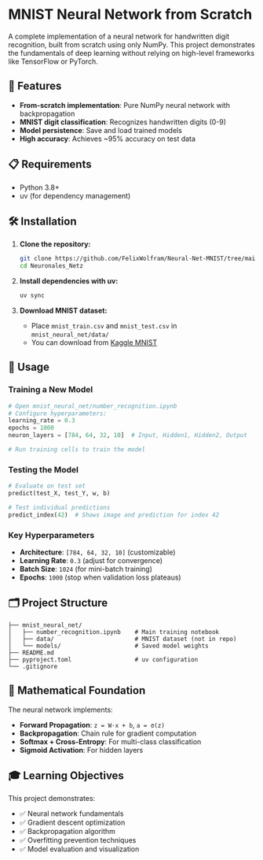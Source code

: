 # MNIST Neural Network from Scratch

A complete implementation of a neural network for handwritten digit recognition, built from scratch using only NumPy. This project demonstrates the fundamentals of deep learning without relying on high-level frameworks like TensorFlow or PyTorch.

## 🚀 Features

- **From-scratch implementation**: Pure NumPy neural network with backpropagation
- **MNIST digit classification**: Recognizes handwritten digits (0-9)
- **Model persistence**: Save and load trained models
- **High accuracy**: Achieves ~95% accuracy on test data

## 📋 Requirements

- Python 3.8+
- uv (for dependency management)

## 🛠️ Installation

1. **Clone the repository:**

   ```bash
   git clone https://github.com/FelixWolfram/Neural-Net-MNIST/tree/main
   cd Neuronales_Netz
   ```

2. **Install dependencies with uv:**

   ```bash
   uv sync
   ```

3. **Download MNIST dataset:**
   - Place `mnist_train.csv` and `mnist_test.csv` in `mnist_neural_net/data/`
   - You can download from [Kaggle MNIST](https://www.kaggle.com/datasets/oddrationale/mnist-in-csv)

## 🎯 Usage

### Training a New Model

```python
# Open mnist_neural_net/number_recognition.ipynb
# Configure hyperparameters:
learning_rate = 0.3
epochs = 1000
neuron_layers = [784, 64, 32, 10]  # Input, Hidden1, Hidden2, Output

# Run training cells to train the model
```

### Testing the Model

```python
# Evaluate on test set
predict(test_X, test_Y, w, b)

# Test individual predictions
predict_index(42)  # Shows image and prediction for index 42
```

### Key Hyperparameters

- **Architecture**: `[784, 64, 32, 10]` (customizable)
- **Learning Rate**: `0.3` (adjust for convergence)
- **Batch Size**: `1024` (for mini-batch training)
- **Epochs**: `1000` (stop when validation loss plateaus)

## 🗂️ Project Structure

```
├── mnist_neural_net/
│   ├── number_recognition.ipynb    # Main training notebook
│   ├── data/                       # MNIST dataset (not in repo)
│   └── models/                     # Saved model weights
├── README.md
├── pyproject.toml                  # uv configuration
└── .gitignore
```

## 🧮 Mathematical Foundation

The neural network implements:

- **Forward Propagation**: `z = W·x + b`, `a = σ(z)`
- **Backpropagation**: Chain rule for gradient computation
- **Softmax + Cross-Entropy**: For multi-class classification
- **Sigmoid Activation**: For hidden layers

## 🎓 Learning Objectives

This project demonstrates:

- ✅ Neural network fundamentals
- ✅ Gradient descent optimization
- ✅ Backpropagation algorithm
- ✅ Overfitting prevention techniques
- ✅ Model evaluation and visualization
